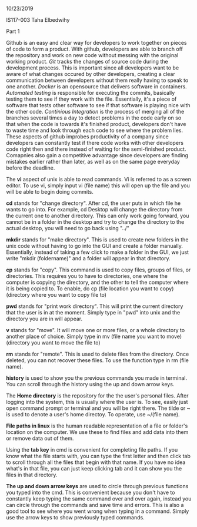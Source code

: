 10/23/2019

IS117-003
Taha Elbedwihy 

Part 1 

Github is an easy and clear way for developers to work together on pieces of code to form a product. With github, developers are able to branch off the repository and work on new code without messing with the original working product. *Git* tracks the changes of source code during the development process. This is important since all developers want to be aware of what changes occured by other developers, creating a clear communication between developers without them really having to speak to one another. *Docker* is an opensource that delivers software in containers. *Automated testing* is responsible for executing the commits, basically testing them to see if they work with the file. Essentially, it's a piece of software that tests other software to see if that software is playing nice with the other code. *Continious Integration* is the process of merging all of the branches several times a day to detect problems in the code early on so that when the code is towards it's finished product, developers don't have to waste time and look through each code to see where the problem lies. These aspects of github improbes productivity of a company since developers can constantly test if there code works with other developers code right then and there instead of waiting for the semi-finished product. Comapnies also gain a competitive advantage since developers are finding mistakes earlier rather than later, as well as on the same page everyday before the deadline. 
 
The **vi** aspect of unix is able to read commands. Vi is referred to as a screen editor. To use vi, simply input vi (file name) this will open up the file and you will be able to begin doing commits. 

**cd** stands for "change directory". After cd, the user puts in which file he wants to go into. For example, cd Desktop will change the directory from the current one to another directory. This can only work going forward, you cannot be in a folder in the desktop and try to change the directory to the actual desktop, you will need to go back using "../"

**mkdir** stands for "make directory". This is used to create new folders in the unix code without having to go into the GUI and create a folder manually. Essentially, instead of taking a few click to make a folder in the GUI, we just write "mkdir (foldername)" and a folder will appear in that directory.

**cp** stands for "copy". This command is used to copy files, groups of files, or directories. This requires you to have to directories, one where the computer is copying the directory, and the other to tell the computer where it is being copied to. To enable, do cp (file location you want to copy) (directory where you want to copy file to)

**pwd** stands for "print work directory". This will print the current directory that the user is in at the moment. Simply type in "pwd" into unix and the directory you are in will appear. 

**v** stands for "move". It will move one or more files, or a whole directory to another place of choice. Simply type in mv (file name you want to move) (directory you want to move the file to)

**rm** stands for "remote". This is used to delete files from the directory. Once deleted, you can not recover these files. To use the function type in rm (file name). 

**history** is used to show you the previous commands you made in terminal. You can scroll through the history using the up and down arrow keys. 

The **Home directory** is the repository for the the user's personal files. After logging into the system, this is usually where the user is. To see, easily just open command prompt or terminal and you will be right there. The tilde or **~** is used to denote a user's home directoy. To operate, use ~/(file name).

**File paths in linux** is the human readable representation of a file or folder's location on the computer. We use these to find files and add data into them or remove data out of them. 

Using the **tab key** in cmd is convenient for completing file paths. If you know what the file starts with, you can type the first letter and then click tab to scroll through all the files that begin with that name. If you have no idea what's in that file, you can just keep clicking tab and it can show you the files in that directory. 

**The up and down arrow keys** are used to circle through previous functions you typed into the cmd. This is convenient because you don't have to constantly keep typing the same command over and over again, instead you can circle through the commands and save time and errors. This is also a good tool to see where you went wrong when typing in a command. Simply use the arrow keys to show previously typed commands.


